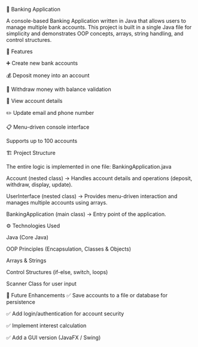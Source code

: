 🏦 Banking Application

A console-based Banking Application written in Java that allows users to manage multiple bank accounts.
This project is built in a single Java file for simplicity and demonstrates OOP concepts, arrays, string handling, and control structures.

🚀 Features

➕ Create new bank accounts

💰 Deposit money into an account

💸 Withdraw money with balance validation

👤 View account details

✏️ Update email and phone number

📋 Menu-driven console interface

Supports up to 100 accounts

🏗️ Project Structure

The entire logic is implemented in one file: BankingApplication.java

Account (nested class) → Handles account details and operations (deposit, withdraw, display, update).

UserInterface (nested class) → Provides menu-driven interaction and manages multiple accounts using arrays.

BankingApplication (main class) → Entry point of the application.

⚙️ Technologies Used

Java (Core Java)

OOP Principles (Encapsulation, Classes & Objects)

Arrays & Strings

Control Structures (if-else, switch, loops)

Scanner Class for user input

🌟 Future Enhancements
✅ Save accounts to a file or database for persistence

✅ Add login/authentication for account security

✅ Implement interest calculation

✅ Add a GUI version (JavaFX / Swing)

